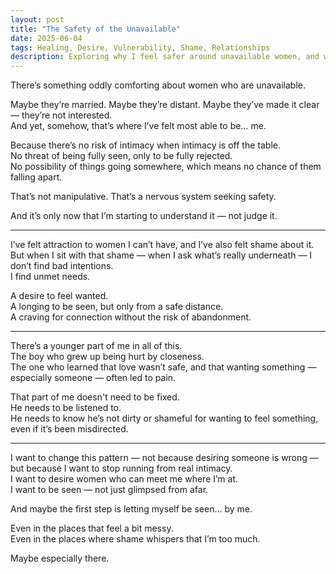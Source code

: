 ```yaml
---
layout: post
title: "The Safety of the Unavailable"
date: 2025-06-04
tags: Healing, Desire, Vulnerability, Shame, Relationships
description: Exploring why I feel safer around unavailable women, and what that says about the intimacy I fear and the connection I crave.
---
```


There’s something oddly comforting about women who are unavailable.

Maybe they’re married. Maybe they’re distant. Maybe they’ve made it clear — they’re not interested.  
And yet, somehow, that’s where I’ve felt most able to be… me.

Because there’s no risk of intimacy when intimacy is off the table.  
No threat of being fully seen, only to be fully rejected.  
No possibility of things going somewhere, which means no chance of them falling apart.

That’s not manipulative. That’s a nervous system seeking safety.

And it’s only now that I’m starting to understand it — not judge it.

---

I’ve felt attraction to women I can’t have, and I’ve also felt shame about it.  
But when I sit with that shame — when I ask what’s really underneath — I don’t find bad intentions.  
I find unmet needs.

A desire to feel wanted.  
A longing to be seen, but only from a safe distance.  
A craving for connection without the risk of abandonment.

---

There’s a younger part of me in all of this.  
The boy who grew up being hurt by closeness.  
The one who learned that love wasn’t safe, and that wanting something — especially someone — often led to pain.

That part of me doesn't need to be fixed.  
He needs to be listened to.  
He needs to know he’s not dirty or shameful for wanting to feel something, even if it’s been misdirected.

---

I want to change this pattern — not because desiring someone is wrong — but because I want to stop running from real intimacy.  
I want to desire women who can meet me where I’m at.  
I want to be seen — not just glimpsed from afar.

And maybe the first step is letting myself be seen… by me.

Even in the places that feel a bit messy.  
Even in the places where shame whispers that I’m too much.

Maybe especially there.
